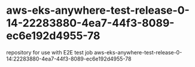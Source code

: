 # aws-eks-anywhere-test-release-0-14-22283880-4ea7-44f3-8089-ec6e192d4955-78
repository for use with E2E test job aws-eks-anywhere-test-release-0-14:22283880-4ea7-44f3-8089-ec6e192d4955-78
